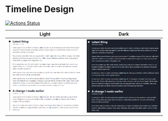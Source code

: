 # Timeline Design

[![Actions Status](https://github.com/MarkSFrancis/ts-react-template/workflows/Build/badge.svg)](https://github.com/MarkSFrancis/ts-react-template/actions)

| Light                                | Dark                               |
| ------------------------------------ | ---------------------------------- |
| ![Light preview](./images/light.png) | ![Dark preview](./images/dark.png) |
